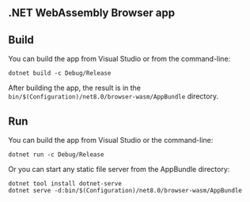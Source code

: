 ## .NET WebAssembly Browser app

## Build

You can build the app from Visual Studio or from the command-line:

```
dotnet build -c Debug/Release
```

After building the app, the result is in the `bin/$(Configuration)/net8.0/browser-wasm/AppBundle` directory.

## Run

You can build the app from Visual Studio or the command-line:

```
dotnet run -c Debug/Release
```

Or you can start any static file server from the AppBundle directory:

```
dotnet tool install dotnet-serve
dotnet serve -d:bin/$(Configuration)/net8.0/browser-wasm/AppBundle
```